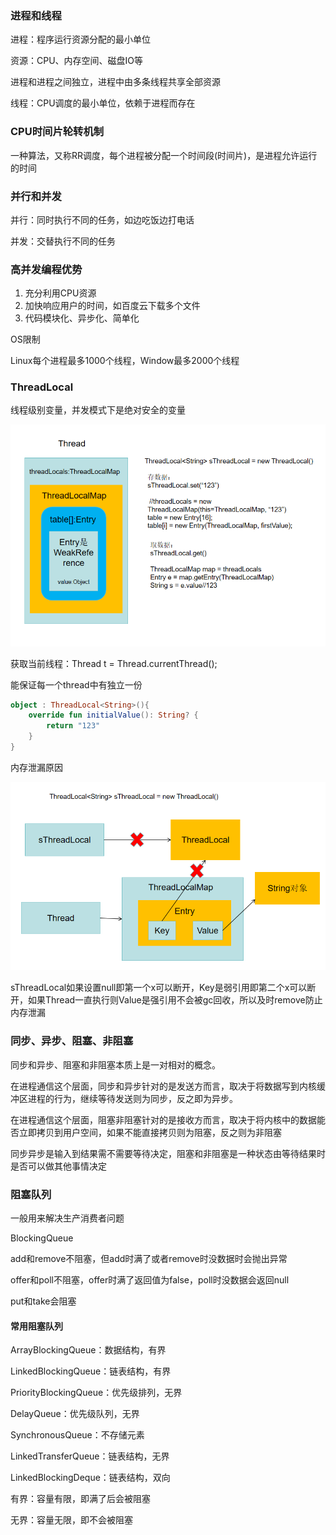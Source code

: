 ### 进程和线程
进程：程序运行资源分配的最小单位

资源：CPU、内存空间、磁盘IO等

进程和进程之间独立，进程中由多条线程共享全部资源

线程：CPU调度的最小单位，依赖于进程而存在

### CPU时间片轮转机制
一种算法，又称RR调度，每个进程被分配一个时间段(时间片)，是进程允许运行的时间

### 并行和并发
并行：同时执行不同的任务，如边吃饭边打电话

并发：交替执行不同的任务

### 高并发编程优势

1. 充分利用CPU资源
2. 加快响应用户的时间，如百度云下载多个文件
3. 代码模块化、异步化、简单化

OS限制

Linux每个进程最多1000个线程，Window最多2000个线程

### ThreadLocal

线程级别变量，并发模式下是绝对安全的变量

![thread1](../../img/thread/thread1.png)

获取当前线程：Thread t = Thread.currentThread();

能保证每一个thread中有独立一份
```kotlin
object : ThreadLocal<String>(){
    override fun initialValue(): String? {
        return "123"
    }
}
```
内存泄漏原因

![thread2](../../img/thread/thread2.png)

sThreadLocal如果设置null即第一个x可以断开，Key是弱引用即第二个x可以断开，如果Thread一直执行则Value是强引用不会被gc回收，所以及时remove防止内存泄漏

### 同步、异步、阻塞、非阻塞

同步和异步、阻塞和非阻塞本质上是一对相对的概念。

在进程通信这个层面，同步和异步针对的是发送方而言，取决于将数据写到内核缓冲区进程的行为，继续等待发送则为同步，反之即为异步。

在进程通信这个层面，阻塞非阻塞针对的是接收方而言，取决于将内核中的数据能否立即拷贝到用户空间，如果不能直接拷贝则为阻塞，反之则为非阻塞

同步异步是输入到结果需不需要等待决定，阻塞和非阻塞是一种状态由等待结果时是否可以做其他事情决定

### <a id="block_queue">阻塞队列</a>

一般用来解决生产消费者问题

BlockingQueue

add和remove不阻塞，但add时满了或者remove时没数据时会抛出异常

offer和poll不阻塞，offer时满了返回值为false，poll时没数据会返回null

put和take会阻塞

#### 常用阻塞队列

ArrayBlockingQueue：数据结构，有界

LinkedBlockingQueue：链表结构，有界

PriorityBlockingQueue：优先级排列，无界

DelayQueue：优先级队列，无界

SynchronousQueue：不存储元素

LinkedTransferQueue：链表结构，无界

LinkedBlockingDeque：链表结构，双向

有界：容量有限，即满了后会被阻塞

无界：容量无限，即不会被阻塞